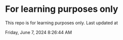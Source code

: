 # For learning purposes only
This repo is for learning purposes only.
Last updated at

Friday, June 7, 2024 8:26:44 AM

